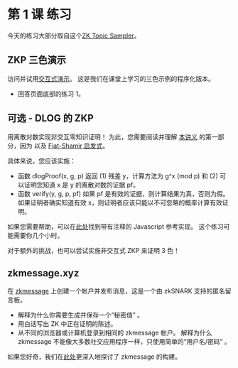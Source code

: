 # 第 1 课 练习

今天的练习大部分取自这个[ZK Topic Sampler](https://learn.0xparc.org/materials/circom/prereq-materials/topic-sampler/)。

## ZKP 三色演示

访问并试用[交互式演示](pathname:///interactive/graph.html)。 这是我们在课堂上学习的三色示例的程序化版本。

- 回答页面底部的练习 1。

## 可选 - DLOG 的 ZKP

用离散对数实现非交互零知识证明！ 为此，您需要阅读并理解 [本讲义](https://people.eecs.berkeley.edu/~jfc/cs174/lecs/lec24/lec24.pdf) 的第一部分，因为 以及 [Fiat-Shamir 启发式](https://en.wikipedia.org/wiki/Fiat%E2%80%93Shamir_heuristic)。

具体来说，您应该实施：

- 函数 dlogProof(x, g, p) 返回 (1) 残差 y，计算方法为 g^x (mod p) 和 (2) 可以证明您知道 x 是 y 的离散对数的证据 pf。
- 函数 verify(y, g, p, pf) 如果 pf 是有效的证据，则计算结果为真，否则为假。如果证明者确实知道有效 x，则证明者应该只能以不可忽略的概率计算有效证明。

如果您需要帮助，可以在[此处](https://github.com/gubsheep/zk-beginner)找到带有注释的 Javascript 参考实现。 这个练习可能需要你几个小时。

对于额外的挑战，也可以尝试实施非交互式 ZKP 来证明 3 色！

## zkmessage.xyz

在 [zkmessage](https://zkmessage.xyz) 上创建一个帐户并发布消息，这是一个由 zkSNARK 支持的匿名留言板。
- 解释为什么你需要生成并保存一个“秘密值” 。
- 用白话写出 ZK 中正在证明的陈述。
- 从不同的浏览器或计算机登录到相同的 zkmessage 帐户。 解释为什么 zkmessage 不能像大多数社交应用程序一样，只使用简单的“用户名/密码” 。

如果您好奇，我们在[此处](https://0xparc.org/blog/zk-group-sigs)更深入地探讨了 zkmessage 的构建。